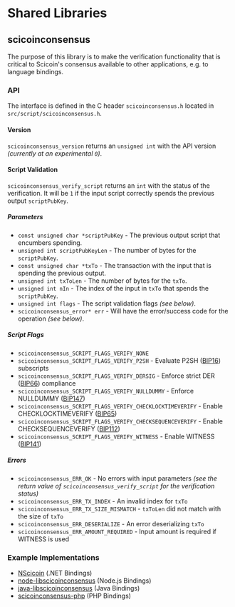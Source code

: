 Shared Libraries
================

## scicoinconsensus

The purpose of this library is to make the verification functionality that is critical to Scicoin's consensus available to other applications, e.g. to language bindings.

### API

The interface is defined in the C header `scicoinconsensus.h` located in  `src/script/scicoinconsensus.h`.

#### Version

`scicoinconsensus_version` returns an `unsigned int` with the API version *(currently at an experimental `0`)*.

#### Script Validation

`scicoinconsensus_verify_script` returns an `int` with the status of the verification. It will be `1` if the input script correctly spends the previous output `scriptPubKey`.

##### Parameters
- `const unsigned char *scriptPubKey` - The previous output script that encumbers spending.
- `unsigned int scriptPubKeyLen` - The number of bytes for the `scriptPubKey`.
- `const unsigned char *txTo` - The transaction with the input that is spending the previous output.
- `unsigned int txToLen` - The number of bytes for the `txTo`.
- `unsigned int nIn` - The index of the input in `txTo` that spends the `scriptPubKey`.
- `unsigned int flags` - The script validation flags *(see below)*.
- `scicoinconsensus_error* err` - Will have the error/success code for the operation *(see below)*.

##### Script Flags
- `scicoinconsensus_SCRIPT_FLAGS_VERIFY_NONE`
- `scicoinconsensus_SCRIPT_FLAGS_VERIFY_P2SH` - Evaluate P2SH ([BIP16](https://github.com/scicoin/bips/blob/master/bip-0016.mediawiki)) subscripts
- `scicoinconsensus_SCRIPT_FLAGS_VERIFY_DERSIG` - Enforce strict DER ([BIP66](https://github.com/scicoin/bips/blob/master/bip-0066.mediawiki)) compliance
- `scicoinconsensus_SCRIPT_FLAGS_VERIFY_NULLDUMMY` - Enforce NULLDUMMY ([BIP147](https://github.com/scicoin/bips/blob/master/bip-0147.mediawiki))
- `scicoinconsensus_SCRIPT_FLAGS_VERIFY_CHECKLOCKTIMEVERIFY` - Enable CHECKLOCKTIMEVERIFY ([BIP65](https://github.com/scicoin/bips/blob/master/bip-0065.mediawiki))
- `scicoinconsensus_SCRIPT_FLAGS_VERIFY_CHECKSEQUENCEVERIFY` - Enable CHECKSEQUENCEVERIFY ([BIP112](https://github.com/scicoin/bips/blob/master/bip-0112.mediawiki))
- `scicoinconsensus_SCRIPT_FLAGS_VERIFY_WITNESS` - Enable WITNESS ([BIP141](https://github.com/scicoin/bips/blob/master/bip-0141.mediawiki))

##### Errors
- `scicoinconsensus_ERR_OK` - No errors with input parameters *(see the return value of `scicoinconsensus_verify_script` for the verification status)*
- `scicoinconsensus_ERR_TX_INDEX` - An invalid index for `txTo`
- `scicoinconsensus_ERR_TX_SIZE_MISMATCH` - `txToLen` did not match with the size of `txTo`
- `scicoinconsensus_ERR_DESERIALIZE` - An error deserializing `txTo`
- `scicoinconsensus_ERR_AMOUNT_REQUIRED` - Input amount is required if WITNESS is used

### Example Implementations
- [NScicoin](https://github.com/NicolasDorier/NScicoin/blob/master/NScicoin/Script.cs#L814) (.NET Bindings)
- [node-libscicoinconsensus](https://github.com/bitpay/node-libscicoinconsensus) (Node.js Bindings)
- [java-libscicoinconsensus](https://github.com/dexX7/java-libscicoinconsensus) (Java Bindings)
- [scicoinconsensus-php](https://github.com/Bit-Wasp/scicoinconsensus-php) (PHP Bindings)
